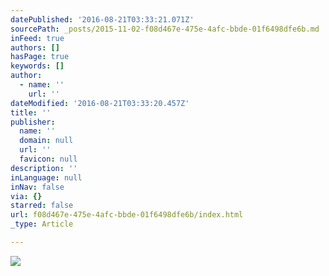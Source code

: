 ```yaml
---
datePublished: '2016-08-21T03:33:21.071Z'
sourcePath: _posts/2015-11-02-f08d467e-475e-4afc-bbde-01f6498dfe6b.md
inFeed: true
authors: []
hasPage: true
keywords: []
author:
  - name: ''
    url: ''
dateModified: '2016-08-21T03:33:20.457Z'
title: ''
publisher:
  name: ''
  domain: null
  url: ''
  favicon: null
description: ''
inLanguage: null
inNav: false
via: {}
starred: false
url: f08d467e-475e-4afc-bbde-01f6498dfe6b/index.html
_type: Article

---
```

![](https://s3-us-west-2.amazonaws.com/the-grid-img/p/eb4156e07c9a30fab45772f4c36662d9f3836403.jpg)